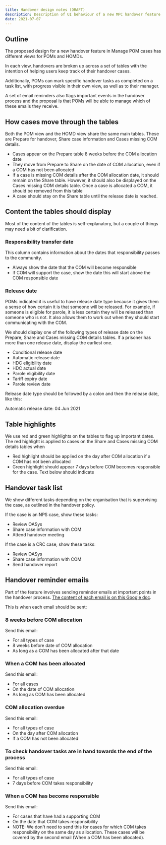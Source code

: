 ```yaml
---
title: Handover design notes (DRAFT)
description: Description of UI behaviour of a new MPC handover feature
date: 2021-07-07
---
```


## Outline

The proposed design for a new handover feature in Manage POM cases has different views for POMs and HOMDs.

In each view, handovers are broken up across a set of tables with the intention of helping users keep track of their handover cases.

Additionally, POMs can mark specific handover tasks as completed on a task list, with progress visible in their own view, as well as to their manager.

A set of email reminders also flags important events in the handover process and the proposal is that POMs will be able to manage which of these emails they receive.

## How cases move through the tables

Both the POM view and the HOMD view share the same main tables. These are Prepare for handover, Share case information and Cases missing COM details.

* Cases appear on the Prepare table 8 weeks before the COM allocation date
* They move from Prepare to Share on the date of COM allocation, even if a COM has not been allocated
* If a case is missing COM details after the COM allocation date, it should remain on the Share table. However, it should also be displayed on the Cases missing COM details table. Once a case is allocated a COM, it should be removed from this table
* A case should stay on the Share table until the release date is reached.

## Content the tables should display

Most of the content of the tables is self-explanatory, but a couple of things may need a bit of clarification.

### Responsibility transfer date

This column contains information about the dates that responsibility passes to the community.

* Always show the date that the COM will become responsible
* If COM will support the case, show the date this will start above the COM responsible date

### Release date

POMs indicated it is useful to have release date type because it gives them a sense of how certain it is that someone will be released. For example, if someone is eligible for parole, it is less certain they will be released than someone who is not. It also allows them to work out when they should start communicating with the COM.

We should display one of the following types of release date on the Prepare, Share and Cases missing COM details tables. If a prisoner has more than one release date, display the earliest one. 

* Conditional release date
* Automatic release date
* HDC eligibility date
* HDC actual date
* Parole eligibility date
* Tariff expiry date
* Parole review date

Release date type should be followed by a colon and then the release date, like this:

Automatic release date: 04 Jun 2021

## Table highlights

We use red and green highlights on the tables to flag up important dates. The red highlight is applied to cases on the Share and Cases missing COM details tables when 

* Red highlight should be applied on the day after COM allocation if a COM has not been allocated
* Green highlight should appear 7 days before COM becomes responsible for the case. Text below should indicate 

## Handover task list

We show different tasks depending on the organisation that is supervising the case, as outlined in the handover policy.

If the case is an NPS case, show these tasks:

* Review OASys
* Share case information with COM
* Attend handover meeting

If the case is a CRC case, show these tasks: 

* Review OASys
* Share case information with COM
* Send handover report

## Handover reminder emails

Part of the feature involves sending reminder emails at important points in the handover process. <a href="https://docs.google.com/document/d/1VeXNQDZqQERde3MIfcCdxZTumza5UWPIWLcphSaOVfM/edit?usp=sharing" target="_blank">The content of each email is on this Google doc</a>.

This is when each email should be sent:

### 8 weeks before COM allocation

Send this email:

* For all types of case
* 8 weeks before date of COM allocation
* As long as a COM has been allocated after that date

### When a COM has been allocated

Send this email:

* For all cases
* On the date of COM allocation
* As long as COM has been allocated

### COM allocation overdue

Send this email:

* For all types of case
* On the day after COM allocation
* If a COM has not been allocated

### To check handover tasks are in hand towards the end of the process

Send this email:

* For all types of case
* 7 days before COM takes responsibility 

### When a COM has become responsible 

Send this email:

* For cases that have had a supporting COM
* On the date that COM takes responsibility
* NOTE: We don't need to send this for cases for which COM takes responsibility on the same day as allocation. These cases will be covered by the second email (When a COM has been allocated).

